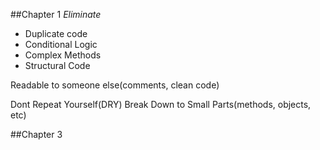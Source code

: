 ##Chapter 1
*Eliminate*
* Duplicate code
* Conditional Logic
* Complex Methods
* Structural Code

Readable to someone else(comments, clean code)

Dont Repeat Yourself(DRY)
Break Down to Small Parts(methods, objects, etc)


##Chapter 3
